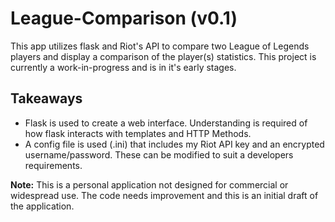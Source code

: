 # League-Comparison (v0.1)
This app utilizes flask and Riot's API to compare two League of Legends players and display a comparison of the player(s) statistics. This project is currently a work-in-progress and is in it's early stages.

## Takeaways
* Flask is used to create a web interface. Understanding is required of how flask interacts with templates and HTTP Methods.
* A config file is used (.ini) that includes my Riot API key and an encrypted username/password. These can be modified to suit a developers requirements.

**Note:** This is a personal application not designed for commercial or widespread use. The code needs improvement and this is an initial draft of the application.
